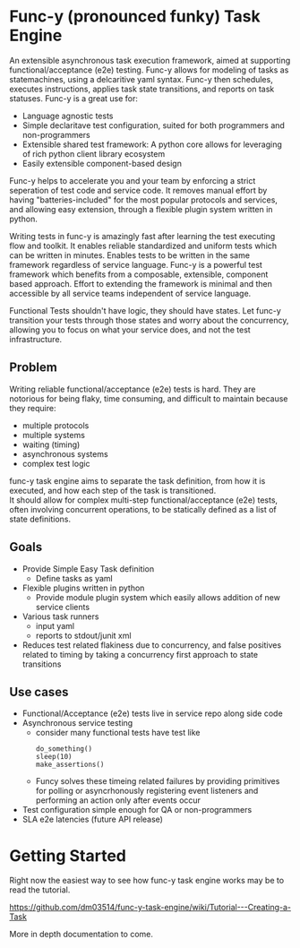# Func-y (pronounced funky) Task Engine

An extensible asynchronous task execution framework, aimed at supporting functional/acceptance (e2e) testing.
Func-y allows for modeling of tasks as statemachines, using a delcaritive yaml syntax.
Func-y then schedules, executes instructions, applies task state transitions, and reports on task statuses.  Func-y is a great use for:

- Language agnostic tests
- Simple declaritave test configuration, suited for both programmers and non-programmers
- Extensible shared test framework: A python core allows for leveraging of rich python client library ecosystem
- Easily extensible component-based design

Func-y helps to accelerate you and your team by enforcing a strict seperation of test code and service code.  It removes manual effort by having "batteries-included" for the most popular protocols and services, and allowing easy extension, through a flexible plugin system written in python.

Writing tests in func-y is amazingly fast after learning the test executing flow and toolkit.  It enables reliable standardized and uniform tests which can be written in minutes.  Enables tests to be written in the same framework regardless of service language.  Func-y is a powerful test framework which benefits from a composable, extensible, component based approach.  Effort to extending the framework is minimal and then accessible by all service teams independent of service language.

Functional Tests shouldn't have logic, they should have states.  Let func-y transition your tests through those states and worry about the concurrency, allowing you to focus on what your service does, and not the test infrastructure.

## Problem
Writing reliable functional/acceptance (e2e) tests is hard.  They are notorious for being flaky, time consuming, and difficult 
to maintain because they require:

- multiple protocols
- multiple systems
- waiting (timing)
- asynchronous systems
- complex test logic

func-y task engine aims to separate the task definition, from how it is executed, and how each step of the task is transitioned.  
It should allow for complex multi-step functional/acceptance (e2e) tests, often involving concurrent operations, to be statically 
defined as a list of state definitions.

## Goals
- Provide Simple Easy Task definition
    - Define tasks as yaml
- Flexible plugins written in python
    - Provide module plugin system which easily allows addition of new service clients
- Various task runners
    - input yaml
    - reports to stdout/junit xml
- Reduces test related flakiness due to concurrency, and false positives related to timing by taking a concurrency first approach to state transitions
    
    
## Use cases
- Functional/Acceptance (e2e) tests live in service repo along side code
- Asynchronous service testing
    - consider many functional tests have test like
        ```
        do_something()
        sleep(10)
        make_assertions()
        ```
    - Funcy solves these timeing related failures by providing primitives for polling or asyncrhonously registering event listeners and performing an action only after events occur
- Test configuration simple enough for QA or non-programmers
- SLA e2e latencies (future API release)


# Getting Started

Right now the easiest way to see how func-y task engine works may be to read the
tutorial.

https://github.com/dm03514/func-y-task-engine/wiki/Tutorial---Creating-a-Task

More in depth documentation to come.
